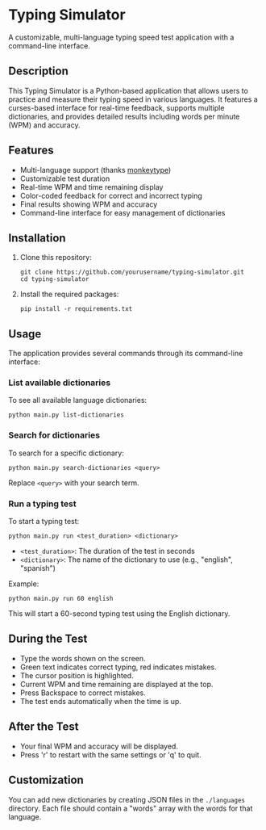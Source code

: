 # Typing Simulator

A customizable, multi-language typing speed test application with a command-line interface.

## Description

This Typing Simulator is a Python-based application that allows users to practice and measure their typing speed in various languages. It features a curses-based interface for real-time feedback, supports multiple dictionaries, and provides detailed results including words per minute (WPM) and accuracy.

## Features

- Multi-language support (thanks [monkeytype](https://github.com/monkeytypegame/monkeytype))
- Customizable test duration
- Real-time WPM and time remaining display
- Color-coded feedback for correct and incorrect typing
- Final results showing WPM and accuracy
- Command-line interface for easy management of dictionaries

## Installation

1. Clone this repository:
   ```
   git clone https://github.com/yourusername/typing-simulator.git
   cd typing-simulator
   ```

2. Install the required packages:
   ```
   pip install -r requirements.txt
   ```

## Usage

The application provides several commands through its command-line interface:

### List available dictionaries

To see all available language dictionaries:

```
python main.py list-dictionaries
```

### Search for dictionaries

To search for a specific dictionary:

```
python main.py search-dictionaries <query>
```

Replace `<query>` with your search term.

### Run a typing test

To start a typing test:

```
python main.py run <test_duration> <dictionary>
```

- `<test_duration>`: The duration of the test in seconds
- `<dictionary>`: The name of the dictionary to use (e.g., "english", "spanish")

Example:
```
python main.py run 60 english
```

This will start a 60-second typing test using the English dictionary.

## During the Test

- Type the words shown on the screen.
- Green text indicates correct typing, red indicates mistakes.
- The cursor position is highlighted.
- Current WPM and time remaining are displayed at the top.
- Press Backspace to correct mistakes.
- The test ends automatically when the time is up.

## After the Test

- Your final WPM and accuracy will be displayed.
- Press 'r' to restart with the same settings or 'q' to quit.

## Customization

You can add new dictionaries by creating JSON files in the `./languages` directory. Each file should contain a "words" array with the words for that language.
